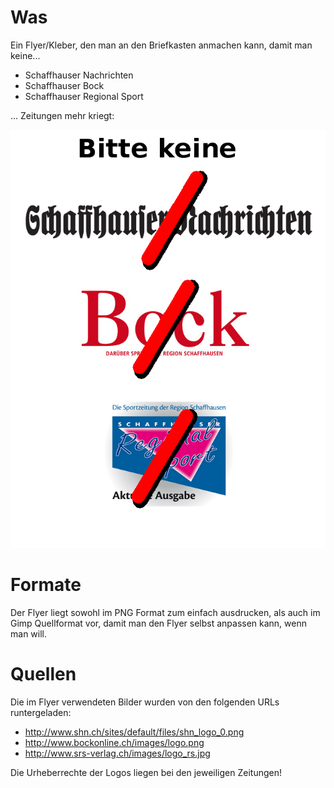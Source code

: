 Was
===

Ein Flyer/Kleber, den man an den Briefkasten
anmachen kann, damit man keine...

* Schaffhauser Nachrichten
* Schaffhauser Bock
* Schaffhauser Regional Sport

... Zeitungen mehr kriegt:

![Flyer](keine_Werbung.png)

Formate
=======

Der Flyer liegt sowohl im PNG Format zum
einfach ausdrucken, als auch im Gimp
Quellformat vor, damit man den Flyer selbst
anpassen kann, wenn man will.

Quellen
=======

Die im Flyer verwendeten Bilder wurden von den
folgenden URLs runtergeladen:

* http://www.shn.ch/sites/default/files/shn_logo_0.png
* http://www.bockonline.ch/images/logo.png
* http://www.srs-verlag.ch/images/logo_rs.jpg

Die Urheberrechte der Logos liegen bei den jeweiligen Zeitungen!
